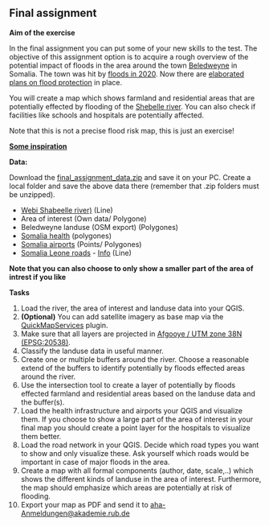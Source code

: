 ## Final assignment

**Aim of the exercise**

In the final assignment you can put some of your new skills to the test. The objective of this assignment option is to acquire a rough overview of the potential impact of floods in the area around the town [Beledweyne]( https://en.wikipedia.org/wiki/Beledweyne) in Somalia. The town was hit by [floods in 2020]( https://reliefweb.int/disaster/ff-2020-000055-som). Now there are [elaborated plans on flood protection]( https://reliefweb.int/sites/reliefweb.int/files/resources/Urban%20Resilience%20Plan.pdf) in place. 

You will create a map which shows farmland and residential areas that are potentially effected by flooding of the [Shebelle river]( https://en.wikipedia.org/wiki/Shebelle_River). You can also check if facilities like schools and hospitals are potentially affected. 

Note that this is not a precise flood risk map, this is just an exercise!

[**Some inspiration**]( https://unosat-maps.web.cern.ch/SO/FL20200428SOM/UNOSAT_A3_Natural_Landscape_FL20200428SOM_Beledweyne_Somalia_13052020.pdf) 

**Data:**

Download the [final_assignment_data.zip](https://gitlab.com/Alec-SE/gis-in-anticipatory-humanitarian-action/-/blob/main/Final%20assignment/final_assignment_data.zip) and save it on your PC. Create a local folder and save the above data there (remember that .zip folders must be unzipped).


- [Webi Shabeelle river)](https://data.humdata.org/dataset/hotosm_som_waterways) (Line) 
- Area of interest (Own data/ Polygone)
- Beledweyne landuse (OSM export) (Polygones)
- [Somalia health](https://data.humdata.org/dataset/hotosm_som_health_facilities) (polygones)
- [Somalia airports](https://data.humdata.org/dataset/hotosm_som_airports) (Points/ Polygones)
- [Somalia Leone roads](https://data.humdata.org/dataset/hotosm_som_roads) - [Info](https://wiki.openstreetmap.org/wiki/Key:highway) (Line)

**Note that you can also choose to only show a smaller part of the area of intrest if you like**

**Tasks**
1. Load the river, the area of interest and landuse data into your QGIS.
2. **(Optional)** You can add satellite imagery as base map via the [QuickMapServices](https://gitlab.com/Alec-SE/gis-in-anticipatory-humanitarian-action/-/wikis/Basemaps) plugin.
3. Make sure that all layers are projected in [Afgooye / UTM zone 38N (EPSG:20538)]( https://epsg.io/20538).
4. Classify the landuse data in useful manner.
5. Create one or multiple buffers around the river. Choose a reasonable extend of the buffers to identify potentially by floods effected areas around the river. 
6. Use the intersection tool to create a layer of potentially by floods effected farmland and residential areas based on the landuse data and the buffer(s).  
7. Load the health infrastructure and airports your QGIS and visualize them. If you choose to show a large part of the area of interest in your final map you should create a point layer for the hospitals to visualize them better.
8. Load the road network in your QGIS. Decide which road types you want to show and only visualize these. Ask yourself which roads would be important in case of major floods in the area.
7. Create a map with all formal components (author, date, scale,..) which shows the different kinds of landuse in the area of interest. Furthermore, the map should emphasize which areas are potentially at risk of flooding. 
8. Export your map as PDF and send it to aha-Anmeldungen@akademie.rub.de



